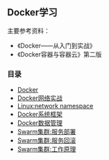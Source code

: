 ## Docker学习

主要参考资料：

+ 《Docker——从入门到实战》  
+ 《Docker容器与容器云》第二版  

### 目录

+ [Docker](D1.md)
+ [Docker网络实战](D02.md)
+ [Linux:network namespace](D03.md)
+ [Docker系统框架](D04.md)
+ [Docker数据管理](D05.md)
+ [Swarm集群:服务部署](D06.md)
+ [Swarm集群:服务回滚](D07.md)
+ [Swarm集群:工作原理](D08.md)
